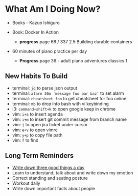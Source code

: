 # What Am I Doing Now?

- Books - Kazuo Ishiguro

- Book: Docker In Action

  - **progress** page 66 / 337 2.5 Building durable containers

- 60 minutes of piano practice per day

  - **Progress** page 36 - adult piano adventures classics 1

## New Habits To Build

- terminal: `jq` to parse json output
- terminal: `alarm 30m 'message foo bar baz'` to set alarm
- terminal: `cheatsheet foo` to get cheatsheet for foo online
- terminal: `mb` to drop into bash with vi keybinding
- i3:       `command+shift+k` to open google keep in chrome
- vim:      `i+a` to insert agenda
- vim:      `i+m` to insert git commit message from branch name
- vim:      `j`   to open jira ticket under cursor
- vim:      `e+v` to open vimrc
- vim:      `y+p` to copy file path
- vim:      `f`   to find

## Long Term Reminders

- [Write down three good things a day](https://ggia.berkeley.edu/practice/three-good-things)
- Learn to understand, talk about and write down my emotion
- Correct standing and seating posture
- Workout daily
- Write down important facts about people
